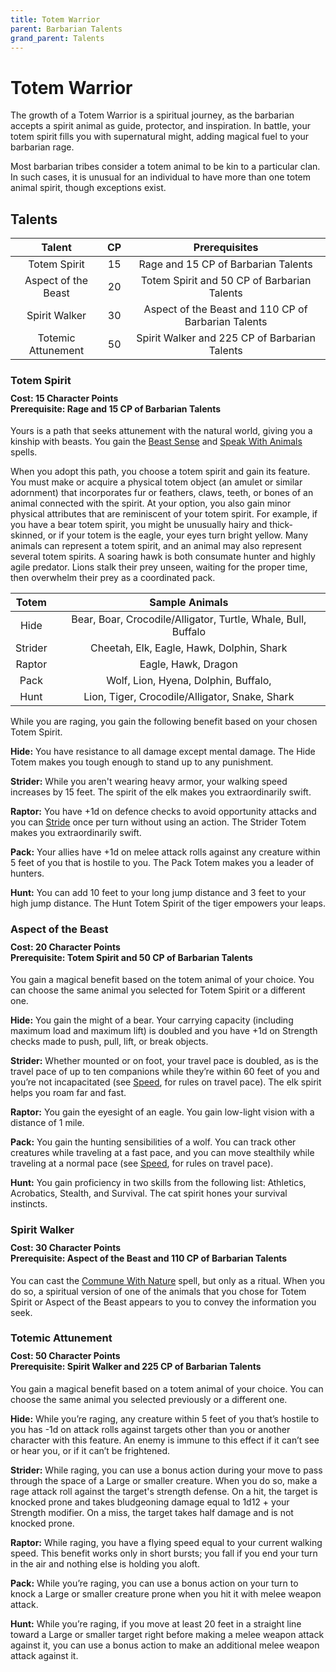 ```yaml
---
title: Totem Warrior
parent: Barbarian Talents
grand_parent: Talents
---
```


# Totem Warrior
The growth of a Totem Warrior is a spiritual journey, as the barbarian accepts a spirit animal as guide, protector, and inspiration. In battle, your totem spirit fills you with supernatural might, adding magical fuel to your barbarian rage.

Most barbarian tribes consider a totem animal to be kin to a particular clan. In such cases, it is unusual for an individual to have more than one totem animal spirit, though exceptions exist.

## Talents

| Talent | CP | Prerequisites |
|:------:|:--:|:-------------:|
| Totem Spirit        | 15 | Rage and 15 CP of Barbarian Talents |
| Aspect of the Beast | 20 | Totem Spirit and 50 CP of Barbarian Talents |
| Spirit Walker       | 30 | Aspect of the Beast and 110 CP of Barbarian Talents |
| Totemic Attunement  | 50 | Spirit Walker and 225 CP of Barbarian Talents |

### Totem Spirit

<div style="margin-top:-10px;"></div>

#### **Cost:** 15 Character Points<br>**Prerequisite:** Rage and 15 CP of Barbarian Talents
Yours is a path that seeks attunement with the natural world, giving you a kinship with beasts. You gain the [Beast Sense]() and [Speak With Animals](https://stormchaserroleplaying.com/stormchaserRPG/Spells/1/Divination/#speak-with-animals) spells. 

When you adopt this path, you choose a totem spirit and gain its feature. You must make or acquire a physical totem object (an amulet or similar adornment) that incorporates fur or feathers, claws, teeth, or bones of an animal connected with the spirit. At your option, you also gain minor physical attributes that are reminiscent of your totem spirit. For example, if you have a bear totem spirit, you might be unusually hairy and thick-skinned, or if your totem is the eagle, your eyes turn bright yellow. Many animals can represent a totem spirit, and an animal may also  represent several totem spirits. A soaring hawk is both consumate hunter and highly agile predator. Lions stalk their prey unseen, waiting for the proper time, then overwhelm their prey as a coordinated pack.

| Totem | Sample Animals |
|:------:|:--:|
| Hide | Bear, Boar, Crocodile/Alligator, Turtle, Whale, Bull, Buffalo |
| Strider | Cheetah, Elk, Eagle, Hawk, Dolphin, Shark |
| Raptor | Eagle, Hawk, Dragon |
| Pack | Wolf, Lion, Hyena, Dolphin, Buffalo, |
| Hunt | Lion, Tiger, Crocodile/Alligator, Snake, Shark |

While you are raging, you gain the following benefit based on your chosen Totem Spirit.

**Hide:** You have resistance to all damage except mental damage. The Hide Totem makes you tough enough to stand up to any punishment.

**Strider:** While you aren't wearing heavy armor, your walking speed increases by 15 feet. The spirit of the elk makes you extraordinarily swift.

**Raptor:** You have +1d on defence checks to avoid opportunity attacks and you can [Stride](https://stormchaserroleplaying.com/stormchaserRPG/Combat/Moves/Stride/) once per turn without using an action. The Strider Totem makes you extraordinarily swift.

**Pack:** Your allies have +1d on melee attack rolls against any creature within 5 feet of you that is hostile to you. The Pack Totem makes you a leader of hunters.

**Hunt:** You can add 10 feet to your long jump distance and 3 feet to your high jump distance. The Hunt Totem Spirit of the tiger empowers your leaps.

### Aspect of the Beast

<div style="margin-top:-10px;"></div>

#### **Cost:** 20 Character Points<br>**Prerequisite:** Totem Spirit and 50 CP of Barbarian Talents
You gain a magical benefit based on the totem animal of your choice. You can choose the same animal you selected for Totem Spirit or a different one.

**Hide:** You gain the might of a bear. Your carrying capacity (including maximum load and maximum lift) is doubled and you have +1d on Strength checks made to push, pull, lift, or break objects.

**Strider:** Whether mounted or on foot, your travel pace is doubled, as is the travel pace of up to ten companions while they’re within 60 feet of you and you’re not incapacitated (see [Speed](https://stormchaserroleplaying.com/stormchaserRPG/Exploration/Movement/Speed/), for rules on travel pace). The elk spirit helps you roam far and fast.

**Raptor:** You gain the eyesight of an eagle. You gain low-light vision with a distance of 1 mile.

**Pack:** You gain the hunting sensibilities of a wolf. You can track other creatures while traveling at a fast pace, and you can move stealthily while traveling at a normal pace (see [Speed](https://stormchaserroleplaying.com/stormchaserRPG/Exploration/Movement/Speed/), for rules on travel pace).

**Hunt:** You gain proficiency in two skills from the following list: Athletics, Acrobatics, Stealth, and Survival. The cat spirit hones your survival instincts.

### Spirit Walker

<div style="margin-top:-10px;"></div>

#### **Cost:** 30 Character Points<br>**Prerequisite:** Aspect of the Beast and 110 CP of Barbarian Talents
You can cast the [Commune With Nature]() spell, but only as a ritual. When you do so, a spiritual version of one of the animals that you chose for Totem Spirit or Aspect of the Beast appears to you to convey the information you seek.

### Totemic Attunement

<div style="margin-top:-10px;"></div>

#### **Cost:** 50 Character Points<br>**Prerequisite:** Spirit Walker and 225 CP of Barbarian Talents
You gain a magical benefit based on a totem animal of your choice. You can choose the same animal you selected previously or a different one.

**Hide:** While you’re raging, any creature within 5 feet of you that’s hostile to you has -1d on attack rolls against targets other than you or another character with this feature. An enemy is immune to this effect if it can’t see or hear you, or if it can’t be frightened.

**Strider:** While raging, you can use a bonus action during your move to pass through the space of a Large or smaller creature. When you do so, make a rage attack roll against the target's strength defense. On a hit, the target is knocked prone and takes bludgeoning damage equal to 1d12 + your Strength modifier. On a miss, the target takes half damage and is not knocked prone.

**Raptor:** While raging, you have a flying speed equal to your current walking speed. This benefit works only in short bursts; you fall if you end your turn in the air and nothing else is holding you aloft.

**Pack:** While you’re raging, you can use a bonus action on your turn to knock a Large or smaller creature prone when you hit it with melee weapon attack.

**Hunt:** While you’re raging, if you move at least 20 feet in a straight line toward a Large or smaller target right before making a melee weapon attack against it, you can use a bonus action to make an additional melee weapon attack against it.

